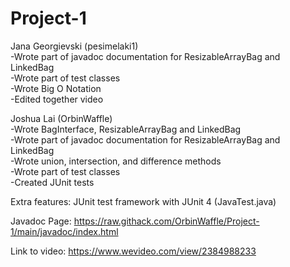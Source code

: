 # Project-1
Jana Georgievski (pesimelaki1)  
-Wrote part of javadoc documentation for ResizableArrayBag and LinkedBag  
-Wrote part of test classes  
-Wrote Big O Notation  
-Edited together video  

Joshua Lai (OrbinWaffle)  
-Wrote BagInterface, ResizableArrayBag and LinkedBag  
-Wrote part of javadoc documentation for ResizableArrayBag and LinkedBag  
-Wrote union, intersection, and difference methods  
-Wrote part of test classes  
-Created JUnit tests  

Extra features: JUnit test framework with JUnit 4 (JavaTest.java)  

Javadoc Page: https://raw.githack.com/OrbinWaffle/Project-1/main/javadoc/index.html

Link to video: https://www.wevideo.com/view/2384988233
